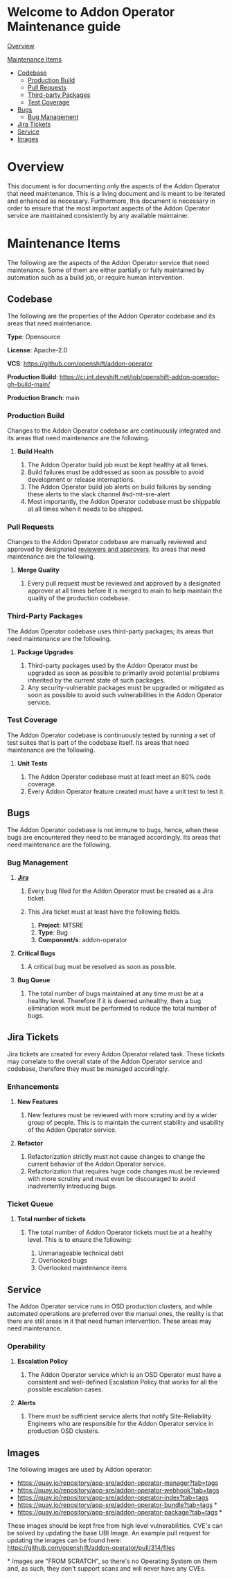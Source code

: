 # Welcome to Addon Operator Maintenance guide

[Overview](#overview)

[Maintenance Items](#maintenance-items)
* [Codebase](#codebase)
  * [Production Build](#production-build)
  * [Pull Requests](#pull-requests)
  * [Third-party Packages](#third-party-packages)
  * [Test Coverage](#test-coverage)
* [Bugs](#bugs)
  * [Bug Management](#bug-management)
* [Jira Tickets](#jira-tickets)
* [Service](#service)
* [Images](#images)


# Overview

This document is for documenting only the aspects of the Addon Operator that need maintenance. This is a living document and is meant to be iterated and enhanced as necessary. Furthermore, this document is necessary in order to ensure that the most important aspects of the Addon Operator service are maintained consistently by any available maintainer.


# Maintenance Items

The following are the aspects of the Addon Operator service that need maintenance. Some of them are either partially or fully maintained by automation such as a build job, or require human intervention.


## Codebase

The following are the properties of the Addon Operator codebase and its areas that need maintenance.

**Type**: Opensource

**License**: Apache-2.0

**VCS**: <https://github.com/openshift/addon-operator>

**Production Build**: <https://ci.int.devshift.net/job/openshift-addon-operator-gh-build-main/>

**Production Branch**: main


### Production Build

Changes to the Addon Operator codebase are continuously integrated and its areas that need maintenance are the following.

1. **Build Health**

   1. The Addon Operator build job must be kept healthy at all times. 
   2. Build failures must be addressed as soon as possible to avoid development or release interruptions. 
   3. The Addon Operator build job alerts on build failures by sending these alerts to the slack channel #sd-mt-sre-alert
   4. Most importantly, the Addon Operator codebase must be shippable at all times when it needs to be shipped.


### Pull Requests

Changes to the Addon Operator codebase are manually reviewed and approved by designated [reviewers and approvers](https://github.com/openshift/addon-operator/blob/main/OWNERS). Its areas that need maintenance are the following.

1. **Merge Quality**

   1. Every pull request must be reviewed and approved by a designated approver at all times before it is merged to main to help maintain the quality of the production codebase.


### Third-Party Packages

The Addon Operator codebase uses third-party packages; its areas that need maintenance are the following.

1. **Package Upgrades**

   1. Third-party packages used by the Addon Operator must be upgraded as soon as possible to primarily avoid potential problems inherited by the current state of such packages.
   2. Any security-vulnerable packages must be upgraded or mitigated as soon as possible to avoid such vulnerabilities in the Addon Operator service.


### Test Coverage

The Addon Operator codebase is continuously tested by running a set of test suites that is part of the codebase itself. Its areas that need maintenance are the following.

1. **Unit Tests**

   1. The Addon Operator codebase must at least meet an 80% code coverage.
   2. Every Addon Operator feature created must have a unit test to test it.


## Bugs

The Addon Operator codebase is not immune to bugs, hence, when these bugs are encountered they need to be managed accordingly. Its areas that need maintenance are the following.


### Bug Management

1. [****Jira****](http://issues.redhat.com)

   1. Every bug filed for the Addon Operator must be created as a Jira ticket.

   2. This Jira ticket must at least have the following fields.

      1. **Project**: MTSRE
      2. **Type**: Bug
      3. **Component/s**: addon-operator


2. **Critical Bugs**

   1. A critical bug must be resolved as soon as possible.


3. **Bug Queue**

   1. The total number of bugs maintained at any time must be at a healthy level. Therefore if it is deemed unhealthy, then a bug elimination work must be performed to reduce the total number of bugs.


## Jira Tickets

Jira tickets are created for every Addon Operator related task. These tickets may correlate to the overall state of the Addon Operator service and codebase, therefore they must be managed accordingly.


### Enhancements 

1. **New Features**

   1. New features must be reviewed with more scrutiny and by a wider group of people. This is to maintain the current stability and usability of the Addon Operator service.


2. **Refactor**

   1. Refactorization strictly must not cause changes to change the current behavior of the Addon Operator service.
   2. Refactorization that requires huge code changes must be reviewed with more scrutiny and must even be discouraged to avoid inadvertently introducing bugs.


### Ticket Queue

1. **Total number of tickets**

   1. The total number of Addon Operator tickets must be at a healthy level. This is to ensure the following:

      1. Unmanageable technical debt
      2. Overlooked bugs
      3. Overlooked maintenance items


## Service 

The Addon Operator service runs in OSD production clusters, and while automated operations are preferred over the manual ones, the reality is that there are still areas in it that need human intervention. These areas may need maintenance.


### Operability

1. **Escalation Policy**

   1. The Addon Operator service which is an OSD Operator must have a consistent and well-defined Escalation Policy that works for all the possible escalation cases.

2. **Alerts**

   1. There must be sufficient service alerts that notify Site-Reliability Engineers who are responsible for the Addon Operator service in production OSD clusters.

## Images

The following images are used by Addon operator:

* https://quay.io/repository/app-sre/addon-operator-manager?tab=tags
* https://quay.io/repository/app-sre/addon-operator-webhook?tab=tags
* https://quay.io/repository/app-sre/addon-operator-index?tab=tags
* https://quay.io/repository/app-sre/addon-operator-bundle?tab=tags *
* https://quay.io/repository/app-sre/addon-operator-package?tab=tags * 

These images should be kept free from high level vulnerabilities.  CVE's can be solved by updating the base UBI Image. An example pull request for updating the images can be found here: https://github.com/openshift/addon-operator/pull/314/files

\* Images are "FROM SCRATCH", so there's no Operating System on them and, as such, they don't support scans and will never have any CVEs.

